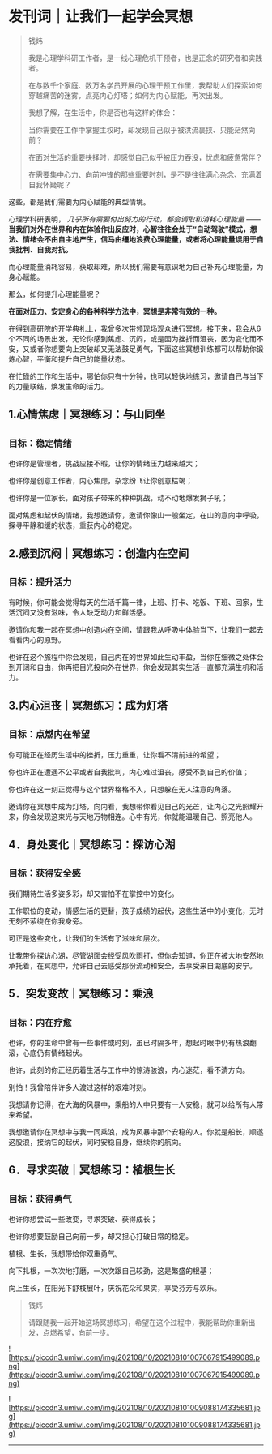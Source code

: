 # 发刊词｜让我们一起学会冥想 

> 钱炜
> 
> 我是心理学科研工作者，是一线心理危机干预者，也是正念的研究者和实践者。
> 
> 在与数千个家庭、数万名学员开展的心理干预工作里，我帮助人们探索如何穿越痛苦的迷雾，点亮内心灯塔；如何为内心赋能，再次出发。
> 
> 我想了解，在生活中，你是否也有这样的体会：
> 
> 当你需要在工作中掌握主权时，却发现自己似乎被洪流裹挟、只能茫然向前？
> 
> 在面对生活的重要抉择时，却感觉自己似乎被压力吞没，忧虑和疲惫常伴？
> 
> 在需要集中心力、向前冲锋的那些重要时刻，是不是往往满心杂念、充满着自我怀疑呢？ 

这些，都是我们需要为内心赋能的典型情境。

心理学科研表明， *几乎所有需要付出努力的行动，都会调取和消耗心理能量* —— **当我们对外在世界和内在体验作出反应时，心智往往会处于“自动驾驶”模式，想法、情绪会不由自主地产生，信马由缰地浪费心理能量，或者将心理能量误用于自我批判、自我对抗。**

而心理能量消耗容易，获取却难，所以我们需要有意识地为自己补充心理能量，为身心赋能。

那么，如何提升心理能量呢？

 **在面对压力、安定身心的各种科学方法中，冥想是非常有效的一种。**

在得到高研院的开学典礼上，我曾多次带领现场观众进行冥想。接下来，我会从6个不同的场景出发，无论你感到焦虑、沉闷，或是因为挫折而沮丧，因为变化而不安，又或者你想要向上突破却又无法鼓足勇气，下面这些冥想训练都可以帮助你锻炼心智，平衡和提升自己的能量状态。

在忙碌的工作和生活中，哪怕你只有十分钟，也可以轻快地练习，邀请自己与当下的力量联结，焕发生命的活力。

## 1.心情焦虑｜冥想练习：与山同坐

## `目标：稳定情绪`

也许你是管理者，挑战应接不暇，让你的情绪压力越来越大；

也许你是创意工作者，内心焦虑，杂念纷飞让你创意枯竭；

也许你是一位家长，面对孩子带来的种种挑战，动不动地爆发狮子吼；

面对焦虑和起伏的情绪，我想邀请你，邀请你像山一般坐定，在山的意向中呼吸，探寻平静和缓的状态，重获内心的稳定。 

## 2.感到沉闷｜冥想练习：创造内在空间

## `目标：提升活力`

有时候，你可能会觉得每天的生活千篇一律，上班、打卡、吃饭、下班、回家，生活沉闷又没有滋味，令人缺乏动力和鲜活感。

邀请你和我一起在冥想中创造内在空间，请跟我从呼吸中体验当下，让我们一起去看看内心的原野。

也许在这个旅程中你会发现，自己内在的世界如此生动丰盈，当你在细微之处体会到开阔和自由，你再把目光投向外在世界，你会发现其实生活一直都充满生机和活力。

## 3.内心沮丧｜冥想练习：成为灯塔

## `目标：点燃内在希望`

你可能正在经历生活中的挫折，压力重重，让你看不清前进的希望；

你也许正在遭遇不公平或者自我批判，内心难过沮丧，感受不到自己的价值；

你也许在这一刻正觉得与这个世界格格不入，只想躲在无人注意的角落。

邀请你在冥想中成为灯塔，向内看，我想带你看见自己的光芒，让内心之光照耀开来，你会发现这束光与天地万物相连。心中有光，你就能温暖自己、照亮他人。 

## 4．身处变化｜冥想练习：探访心湖 

## `目标：获得安全感`

我们期待生活多姿多彩，却又害怕不在掌控中的变化。

工作职位的变动，情感生活的更替，孩子成绩的起伏，这些生活中的小变化，无时无刻不萦绕在你我身旁。

可正是这些变化，让我们的生活有了滋味和层次。

让我带你探访心湖，尽管湖面会经受风吹雨打，但你会知道，你正在被大地安然地承托着，在冥想中，允许自己去感受那份流动和安全，去享受来自湖底的安宁。 

## 5．突发变故｜冥想练习：乘浪

## `目标：内在疗愈`

也许，你的生命中曾有一些事件或时刻，虽已时隔多年，想起时眼中仍有热浪翻滚，心底仍有情绪起伏。

也许，此刻的你正经历着生活与工作中的惊涛骇浪，内心迷茫，看不清方向。

别怕！我曾陪伴许多人渡过这样的艰难时刻。

我想请你记得，在大海的风暴中，乘船的人中只要有一人安稳，就可以给所有人带来希望。

我想邀请你在冥想中与我一同乘浪，成为风暴中那个安稳的人。你就是船长，顺遂这股浪，接纳它的起伏，同时安稳自身，继续你的航向。 

## 6．寻求突破｜冥想练习：植根生长

## `目标：获得勇气`

也许你想尝试一些改变，寻求突破、获得成长；

也许你想要鼓励自己向前一步，却又担心打破日常的稳定。

植根、生长，我想带给你双重勇气。

向下扎根，一次次地打磨，一次次跟自己较劲，这是繁盛的根基；

向上生长，在阳光下舒枝展叶，庆祝花朵和果实，享受芬芳与欢乐。

> 钱炜
> 
> 请跟随我一起开始这场冥想练习，希望在这个过程中，我能帮助你重新出发，点燃希望，向前一步。  

![https://piccdn3.umiwi.com/img/202108/10/202108101007067915499089.png](https://piccdn3.umiwi.com/img/202108/10/202108101007067915499089.png)

![https://piccdn3.umiwi.com/img/202108/10/202108101009088174335681.jpg](https://piccdn3.umiwi.com/img/202108/10/202108101009088174335681.jpg)

---
